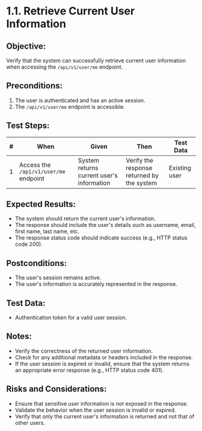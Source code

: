 # 1.1. Retrieve Current User Information

## Objective:
Verify that the system can successfully retrieve current user information when accessing the `/api/v1/user/me` endpoint.

## Preconditions:
1. The user is authenticated and has an active session.
2. The `/api/v1/user/me` endpoint is accessible.

## Test Steps:
| # | When | Given | Then | Test Data |
| --- | --- | --- | --- | --- |
| 1 | Access the `/api/v1/user/me` endpoint | System returns current user's information | Verify the response returned by the system | Existing user |

## Expected Results:
- The system should return the current user's information.
- The response should include the user's details such as username, email, first name, last name, etc.
- The response status code should indicate success (e.g., HTTP status code 200).

## Postconditions:
- The user's session remains active.
- The user's information is accurately represented in the response.

## Test Data:
- Authentication token for a valid user session.

## Notes:
- Verify the correctness of the returned user information.
- Check for any additional metadata or headers included in the response.
- If the user session is expired or invalid, ensure that the system returns an appropriate error response (e.g., HTTP status code 401).

## Risks and Considerations:
- Ensure that sensitive user information is not exposed in the response.
- Validate the behavior when the user session is invalid or expired.
- Verify that only the current user's information is returned and not that of other users.